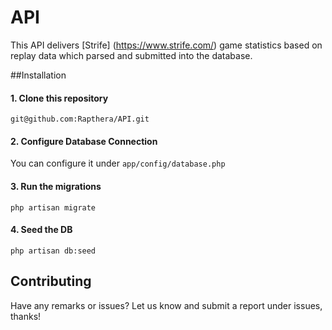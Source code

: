 # API

This API delivers [Strife] (https://www.strife.com/) game statistics based on replay data which parsed and
submitted into the database.

##Installation

#### 1. Clone this repository
```
git@github.com:Rapthera/API.git
```
#### 2. Configure Database Connection
You can configure it under `app/config/database.php`
#### 3. Run the migrations
```
php artisan migrate
```
#### 4. Seed the DB
```
php artisan db:seed
```

## Contributing
Have any remarks or issues?
Let us know and submit a report under issues, thanks!